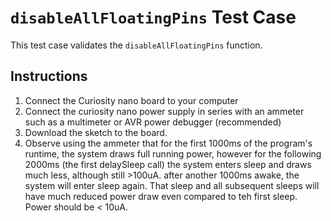 # `disableAllFloatingPins` Test Case
This test case validates the `disableAllFloatingPins` function. 

## Instructions
1. Connect the Curiosity nano board to your computer
2. Connect the curiosity nano power supply in series with an ammeter such as a multimeter or AVR power debugger (recommended)
3. Download the sketch to the board.
4. Observe using the ammeter that for the first 1000ms of the program's runtime, the system draws full running power, however for the following 2000ms (the first delaySleep call) the system enters sleep and draws much less, although still >100uA. after another 1000ms awake, the system will enter sleep again. That sleep and all subsequent sleeps will have much reduced power draw even compared to teh first sleep. Power should be < 10uA.